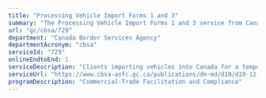 ```yaml
---
title: "Processing Vehicle Import Forms 1 and 3"
summary: "The Processing Vehicle Import Forms 1 and 3 service from Canada Border Services Agency is available end-to-end online, according to the GC Service Inventory."
url: "gc/cbsa/729"
department: "Canada Border Services Agency"
departmentAcronym: "cbsa"
serviceId: "729"
onlineEndtoEnd: 1
serviceDescription: "Clients importing vehicles into Canada for a temporary or permanent purpose are required to seek authorization.  CBSA processes vehicle import forms, on behalf of Transport Canada, and determines the admissibility of all vehicles at ports of entry.  The CBSA is responsible for ensuring  imported vehicles meet the requirements of the legislation and authorize the entry of the vehicle."
serviceUrl: "https://www.cbsa-asfc.gc.ca/publications/dm-md/d19/d19-12-1-eng.html"
programDescription: "Commercial-Trade Facilitation and Compliance"
---
```

